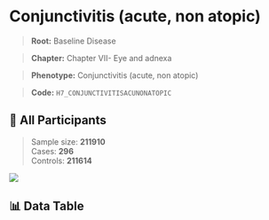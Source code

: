 # Conjunctivitis (acute, non atopic)

> **Root:** Baseline Disease  

> **Chapter:** Chapter VII- Eye and adnexa  

> **Phenotype:** Conjunctivitis (acute, non atopic)  

> **Code:** `H7_CONJUNCTIVITISACUNONATOPIC`

## 🧪 All Participants  
> Sample size: **211910**  
> Cases: **296**  
> Controls: **211614**
<img src="/Sensitive/Figures/ALL/Incidence/H7_CONJUNCTIVITISACUNONATOPIC.png"/>

## 📊 Data Table
<CsvTableMRF src="/Sensitive/Data/ALL/Incidence/COX_H7_CONJUNCTIVITISACUNONATOPIC.csv"/>

